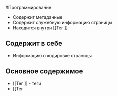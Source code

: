 #Программирование 
- Содержит метаданные 
- Содержит служебную информацию страницы
- Находится внутри [[Тег <html>]]
## Содержит в себе
- Информацию о кодировке страницы
## Основное содержимое 
- [[Тег <meta>]] - теги
- [[Тег <title>]] - заголовок, отображаемый в заголовке окна браузера
- [[Тег <link>]] - подключение внешних ресурсов, например, CSS
- [[Тег <style>]] - встроенные стили
- [[Тег <script>]] - подключение внешних/встроенных скриптов
- [[Тег <base>]] - указывает базовый URL для всех относительных ссылок на странице 
